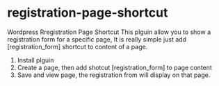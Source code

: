 # registration-page-shortcut
Wordpress Rregistration Page Shortcut
This plguin allow you to show a registration form for a specific page, It is really simple just add [registration_form] shortcut to content of a page.

1. Install plguin
2. Create a page, then add shotcut [registration_form] to page content
3. Save and view page, the registration from will display on that page.
